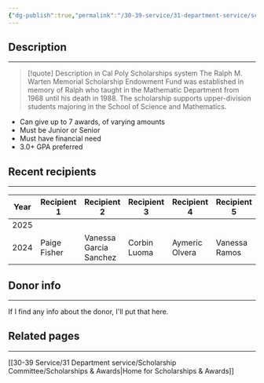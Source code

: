 ```yaml
---
{"dg-publish":true,"permalink":"/30-39-service/31-department-service/scholarship-committee/01-awards/ralph-m-warten-memorial-scholarship-endowment-fund-mathematics/","updated":"2025-05-07T10:10:52-07:00"}
---
```


## Description
---
> [!quote] Description in Cal Poly Scholarships system
> The Ralph M. Warten Memorial Scholarship Endowment Fund was established in memory of Ralph who taught in the Mathematic Department from 1968 until his death in 1988. The scholarship supports upper-division students majoring in the School of Science and Mathematics.

- Can give up to 7 awards, of varying amounts
- Must be Junior or Senior
- Must have financial need
- 3.0+ GPA preferred

## Recent recipients
---

| Year | Recipient 1  | Recipient  2           | Recipient 3  | Recipient 4    | Recipient 5   | Recipient  6          | Recipient 7      |
| ---- | ------------ | ---------------------- | ------------ | -------------- | ------------- | --------------------- | ---------------- |
| 2025 |              |                        |              |                |               |                       |                  |
| 2024 | Paige Fisher | Vanessa Garcia Sanchez | Corbin Luoma | Aymeric Olvera | Vanessa Ramos | Cecilia Enriquez Ruiz | Nicholas Voyagis |


## Donor info
---
If I find any info about the donor, I'll put that here.


## Related pages
---

[[30-39 Service/31 Department service/Scholarship Committee/Scholarships & Awards\|Home for Scholarships & Awards]]